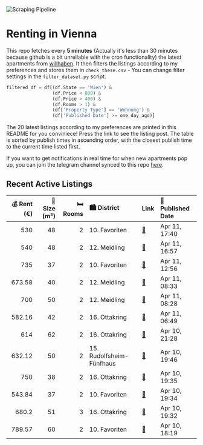 ![Scraping Pipeline](https://github.com/AthomsG/renting-in-vienna/actions/workflows/run_pipeline.yml/badge.svg)


# Renting in Vienna

This repo fetches every **5 minutes** (Actually it's less than 30 minutes because github is a bit unreliable with the cron functionality) the latest apartments from [willhaben](https://www.willhaben.at/).
It then filters the listings according to my preferences and stores them in `check_these.csv` - You can change filter settings in the `filter_dataset.py` script.

```python
filtered_df = df[(df.State == 'Wien') & 
                 (df.Price < 800) &
                 (df.Price > 400) &
                 (df.Rooms > 1) &
                 (df['Property Type'] == 'Wohnung') &
                 (df['Published Date'] >= one_day_ago)]
```

The 20 latest listings according to my preferences are printed in this README for you conviniece! Press the link to see the listing post.
The table is sorted by publish times in ascending order, with the closest publish time to the current time listed first.

If you want to get notifications in real time for when new apartments pop up, you can join the telegram channel synced to this repo [here](https://t.me/+1HPAYOf5BSsyNTlk).

## Recent Active Listings

|   💰 Rent (€) |   📏 Size (m²) |   🛏️ Rooms | 🏙️ District              | Link                                                                                                                                                                                                                                                                | 📅 Published Date   |
|-------------:|--------------:|-----------:|:-------------------------|:--------------------------------------------------------------------------------------------------------------------------------------------------------------------------------------------------------------------------------------------------------------------|:-------------------|
|       530    |            48 |          2 | 10. Favoriten            | [🔗](https://www.willhaben.at/iad/immobilien/d/mietwohnungen/wien/wien-1100-favoriten/gemeindewohnung---direktvergabe-1838523143/)                                                                                                                                   | Apr 11, 17:40      |
|       540    |            48 |          2 | 12. Meidling             | [🔗](https://www.willhaben.at/iad/immobilien/d/mietwohnungen/wien/wien-1120-meidling/gemeindewohnung/-%21-direktvergabe-vms-31.03.25%21-1812943628/)                                                                                                                 | Apr 11, 16:57      |
|       735    |            37 |          2 | 10. Favoriten            | [🔗](https://www.willhaben.at/iad/immobilien/d/mietwohnungen/wien/wien-1100-favoriten/2-zimmer-neubauwohnung-inkl-komplettk%C3%BCche-loggia-und-kellerabteil-/-hs28-top-216-1582882110/)                                                                             | Apr 11, 12:56      |
|       673.58 |            40 |          2 | 12. Meidling             | [🔗](https://www.willhaben.at/iad/immobilien/d/mietwohnungen/wien/wien-1120-meidling/helle-2-zimmer-wohnung-in-ruhiger-lage-%281120-wien%29---ab-1.6.2025-1322980441/)                                                                                               | Apr 11, 08:33      |
|       700    |            50 |          2 | 12. Meidling             | [🔗](https://www.willhaben.at/iad/immobilien/d/mietwohnungen/wien/wien-1120-meidling/studentenhit---2-zimmer-wohnung-%2850m2%29-in-1120-wien-zu-vermieten.-300-m-zu-u4/-u6-1520455880/)                                                                              | Apr 11, 08:28      |
|       582.16 |            42 |          2 | 16. Ottakring            | [🔗](https://www.willhaben.at/iad/immobilien/d/mietwohnungen/wien/wien-1160-ottakring/top-sanierte-2-zimmer-wohnung-im-dg%21-953181889/)                                                                                                                             | Apr 11, 06:49      |
|       614    |            62 |          2 | 16. Ottakring            | [🔗](https://www.willhaben.at/iad/immobilien/d/mietwohnungen/wien/wien-1160-ottakring/1160-wien-paletzgasse/-st%C3%B6berpark:-gut-aufgeteilte-2-zimmer-altbauwohnung-ca.-62-m2-unbefristet-zu-vermieten-1307421665/)                                                 | Apr 10, 21:28      |
|       632.12 |            50 |          2 | 15. Rudolfsheim-Fünfhaus | [🔗](https://www.willhaben.at/iad/immobilien/d/mietwohnungen/wien/wien-1150-rudolfsheim-f%C3%BCnfhaus/%2Akurzzeitmiete-m%C3%B6glich/-short-term-rent-possible%2A-nahe-westbahnhof:-ger%C3%A4umige-2-zimmer-wohnung-mit-ausgezeichneter-verkehrsanbindung-900306781/) | Apr 10, 19:46      |
|       750    |            38 |          2 | 16. Ottakring            | [🔗](https://www.willhaben.at/iad/immobilien/d/mietwohnungen/wien/wien-1160-ottakring/ruhige-und-helle-2-zimmer-wohnung-mit-blick-in-den-innenhof-keine-provision-&-heizung-in-bk-inkludiert%21-1934789698/)                                                         | Apr 10, 19:35      |
|       543.84 |            37 |          2 | 10. Favoriten            | [🔗](https://www.willhaben.at/iad/immobilien/d/mietwohnungen/wien/wien-1100-favoriten/2-zimmer-wohnung-n%C3%A4he-troststrasse%21-1828723448/)                                                                                                                        | Apr 10, 19:34      |
|       680.2  |            51 |          3 | 16. Ottakring            | [🔗](https://www.willhaben.at/iad/immobilien/d/mietwohnungen/wien/wien-1160-ottakring/3-zimmer-wohnung-im-16.-direkt-beim-brunnenmarkt%21-1942295835/)                                                                                                               | Apr 10, 19:32      |
|       789.57 |            60 |          2 | 10. Favoriten            | [🔗](https://www.willhaben.at/iad/immobilien/d/mietwohnungen/wien/wien-1100-favoriten/reserviert---komfortable-2-zimmer-wohnung-2012590885/)                                                                                                                         | Apr 10, 18:19      |
